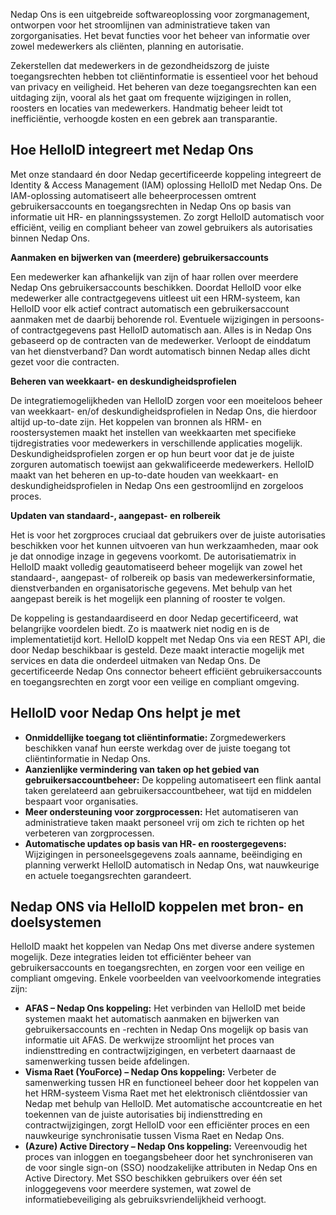 Nedap Ons is een uitgebreide softwareoplossing voor zorgmanagement, ontworpen voor het stroomlijnen van administratieve taken van zorgorganisaties. Het bevat functies voor het beheer van informatie over zowel medewerkers als cliënten, planning en autorisatie.

Zekerstellen dat medewerkers in de gezondheidszorg de juiste toegangsrechten hebben tot cliëntinformatie is essentieel voor het behoud van privacy en veiligheid. Het beheren van deze toegangsrechten kan een uitdaging zijn, vooral als het gaat om frequente wijzigingen in rollen, roosters en locaties van medewerkers. Handmatig beheer leidt tot inefficiëntie, verhoogde kosten en een gebrek aan transparantie. 

## Hoe HelloID integreert met Nedap Ons
Met onze standaard én door Nedap gecertificeerde koppeling integreert de Identity & Access Management (IAM) oplossing HelloID met Nedap Ons. De IAM-oplossing automatiseert alle beheerprocessen omtrent gebruikersaccounts en toegangsrechten in Nedap Ons op basis van informatie uit HR- en planningssystemen. Zo zorgt HelloID automatisch voor efficiënt, veilig en compliant beheer van zowel gebruikers als autorisaties binnen Nedap Ons.

**Aanmaken en bijwerken van (meerdere) gebruikersaccounts**

Een medewerker kan afhankelijk van zijn of haar rollen over meerdere Nedap Ons gebruikersaccounts beschikken. Doordat HelloID voor elke medewerker alle contractgegevens uitleest uit een HRM-systeem, kan HelloID voor elk actief contract automatisch een gebruikersaccount aanmaken met de daarbij behorende rol. Eventuele wijzigingen in persoons- of contractgegevens past HelloID automatisch aan. Alles is in Nedap Ons gebaseerd op de contracten van de medewerker. Verloopt de einddatum van het dienstverband? Dan wordt automatisch binnen Nedap alles dicht gezet voor die contracten. 

**Beheren van weekkaart- en deskundigheidsprofielen**

De integratiemogelijkheden van HelloID zorgen voor een moeiteloos beheer van weekkaart- en/of deskundigheidsprofielen in Nedap Ons, die hierdoor altijd up-to-date zijn. Het koppelen van bronnen als HRM- en roostersystemen maakt het instellen van weekkaarten met specifieke tijdregistraties voor medewerkers in verschillende applicaties mogelijk. Deskundigheidsprofielen zorgen er op hun beurt voor dat je de juiste zorguren automatisch toewijst aan gekwalificeerde medewerkers. HelloID maakt van het beheren en up-to-date houden van weekkaart- en deskundigheidsprofielen in Nedap Ons een gestroomlijnd en zorgeloos proces.

**Updaten van standaard-, aangepast- en rolbereik**

Het is voor het zorgproces cruciaal dat gebruikers over de juiste autorisaties beschikken voor het kunnen uitvoeren van hun werkzaamheden, maar ook je dat onnodige inzage in gegevens voorkomt. De autorisatiematrix in HelloID maakt volledig geautomatiseerd beheer mogelijk van zowel het standaard-, aangepast- of rolbereik op basis van medewerkersinformatie, dienstverbanden en organisatorische gegevens. Met behulp van het aangepast bereik is het mogelijk een planning of rooster te volgen.

De koppeling is gestandaardiseerd en door Nedap gecertificeerd, wat belangrijke voordelen biedt. Zo is maatwerk niet nodig en is de implementatietijd kort. HelloID koppelt met Nedap Ons via een REST API, die door Nedap beschikbaar is gesteld. Deze maakt interactie mogelijk met services en data die onderdeel uitmaken van Nedap Ons.
De gecertificeerde Nedap Ons connector beheert efficiënt gebruikersaccounts en toegangsrechten en zorgt voor een veilige en compliant omgeving.

## HelloID voor Nedap Ons helpt je met
* **Onmiddellijke toegang tot cliëntinformatie:** Zorgmedewerkers beschikken vanaf hun eerste werkdag over de juiste toegang tot cliëntinformatie in Nedap Ons.
*	**Aanzienlijke vermindering van taken op het gebied van gebruikersaccountbeheer:** De koppeling automatiseert een flink aantal taken gerelateerd aan gebruikersaccountbeheer, wat tijd en middelen bespaart voor organisaties. 
*	**Meer ondersteuning voor zorgprocessen:** Het automatiseren van administratieve taken maakt personeel vrij om zich te richten op het verbeteren van zorgprocessen.
*	**Automatische updates op basis van HR- en roostergegevens:** Wijzigingen in personeelsgegevens zoals aanname, beëindiging en planning verwerkt HelloID automatisch in Nedap Ons, wat nauwkeurige en actuele toegangsrechten garandeert.

## Nedap ONS via HelloID koppelen met bron- en doelsystemen
HelloID maakt het koppelen van Nedap Ons met diverse andere systemen mogelijk. Deze integraties leiden tot efficiënter beheer van gebruikersaccounts en toegangsrechten, en zorgen voor een veilige en compliant omgeving. Enkele voorbeelden van veelvoorkomende integraties zijn:
*	**AFAS – Nedap Ons koppeling:** Het verbinden van HelloID met beide systemen maakt het automatisch aanmaken en bijwerken van gebruikersaccounts en -rechten in Nedap Ons mogelijk op basis van informatie uit AFAS. De werkwijze stroomlijnt het proces van indiensttreding en contractwijzigingen, en verbetert daarnaast de samenwerking tussen beide afdelingen.
*	**Visma Raet (YouForce) – Nedap Ons koppeling:** Verbeter de samenwerking tussen HR en functioneel beheer door het koppelen van het HRM-systeem Visma Raet met het elektronisch cliëntdossier van Nedap met behulp van HelloID. Met automatische accountcreatie en het toekennen van de juiste autorisaties bij indiensttreding en contractwijzigingen, zorgt HelloID voor een efficiënter proces en een nauwkeurige synchronisatie tussen Visma Raet en Nedap Ons.
*	**(Azure) Active Directory – Nedap Ons koppeling:** Vereenvoudig het proces van inloggen en toegangsbeheer door het synchroniseren van de voor single sign-on (SSO) noodzakelijke attributen in Nedap Ons en Active Directory. Met SSO beschikken gebruikers over één set inloggegevens voor meerdere systemen, wat zowel de informatiebeveiliging als gebruiksvriendelijkheid verhoogt.
